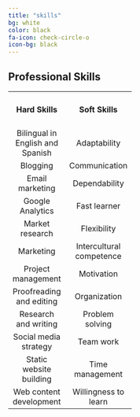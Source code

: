 ```yaml
---
title: "skills"
bg: white
color: black
fa-icon: check-circle-o
icon-bg: black
---
```


## Professional Skills

<table width="100%" style="text-align: center;">
  <tr>
    <th width="100px">
      <h4>Hard Skills</h4>
    </th>
    <th width="100px">
      <h4>Soft Skills</h4>
    </th>
  </tr>
  <tr>
    <td width="100px">
      Bilingual in English and Spanish
    </td>
    <td width="100px">
      Adaptability
    </td>
  </tr>
  <tr>
    <td width="100px">
      Blogging
    </td>
    <td width="100px">
      Communication
    </td>
  </tr>
  <tr>
    <td width="100px">
      Email marketing
    </td>
    <td width="100px">
      Dependability
    </td>
  </tr>
  <tr>
    <td width="100px">
      Google Analytics
    </td>
    <td width="100px">
      Fast learner
    </td>
  </tr>
  <tr>
    <td width="100px">
      Market research
    </td>
    <td width="100px">
      Flexibility
    </td>
  </tr>
  <tr>
    <td width="100px">
      Marketing
    </td>
    <td width="100px">
      Intercultural competence  
    </td>
  </tr>
  <tr>
    <td width="100px">
      Project management
    </td>
    <td width="100px">
      Motivation  
    </td>
  </tr>
  <tr>
    <td width="100px">
      Proofreading and editing
    </td>
    <td width="100px">
      Organization
    </td>
  </tr>
  <tr>
    <td width="100px">
      Research and writing
    </td>
    <td width="100px">
      Problem solving
    </td>
  </tr>
  <tr>
    <td width="100px">
      Social media strategy
    </td>
    <td width="100px">
      Team work
    </td>
  </tr>
  <tr>
    <td width="100px">
      Static website building
    </td>
    <td width="100px">
      Time management 
    </td>
  </tr>
  <tr>
    <td width="100px">
      Web content development
    </td>
    <td width="100px">
      Willingness to learn
    </td>
  </tr>
</table>
